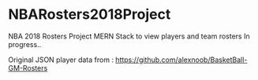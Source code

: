 # NBARosters2018Project

NBA 2018 Rosters Project
MERN Stack to view players and team rosters
In progress..

Original JSON player data from : https://github.com/alexnoob/BasketBall-GM-Rosters
